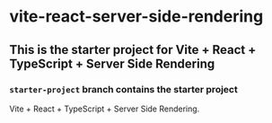 # vite-react-server-side-rendering

## This is the starter project for Vite + React + TypeScript + Server Side Rendering

### `starter-project` branch contains the starter project

Vite + React + TypeScript + Server Side Rendering.
